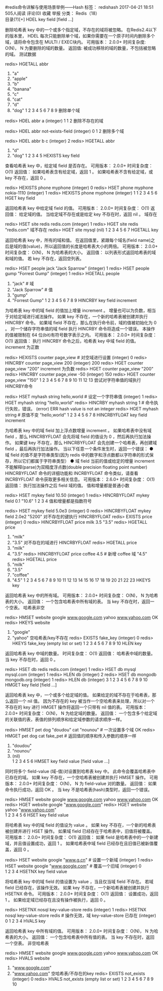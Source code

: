  #redis命令详解与使用场景举例——Hash
标签： redishash
2017-04-21 18:51 505人阅读 评论(0) 收藏 举报
 分类： Redis（18）  
目录(?)[+]
HDEL key field [field …]

删除哈希表 key 中的一个或多个指定域，不存在的域将被忽略。 
在Redis2.4以下的版本里， HDEL 每次只能删除单个域，如果你需要在一个原子时间内删除多个域，请将命令包含在 MULTI / EXEC块内。 
可用版本： 
2.0.0+ 
时间复杂度: 
O(N)， N 为要删除的域的数量。 
返回值: 
被成功移除的域的数量，不包括被忽略的域。 
测试数据

redis> HGETALL abbr
1) "a"
2) "apple"
3) "b"
4) "banana"
5) "c"
6) "cat"
7) "d"
8) "dog"
1
2
3
4
5
6
7
8
9
删除单个域

redis> HDEL abbr a
(integer) 1
1
2
删除不存在的域

redis> HDEL abbr not-exists-field
(integer) 0
1
2
删除多个域

redis> HDEL abbr b c
(integer) 2
redis> HGETALL abbr
1) "d"
2) "dog"
1
2
3
4
5
HEXISTS key field

查看哈希表 key 中，给定域 field 是否存在。 
可用版本： 
2.0.0+ 
时间复杂度： 
O(1) 
返回值： 
如果哈希表含有给定域，返回 1 。 
如果哈希表不含有给定域，或 key 不存在，返回 0 。

redis> HEXISTS phone myphone
(integer) 0
redis> HSET phone myphone nokia-1110
(integer) 1
redis> HEXISTS phone myphone
(integer) 1
1
2
3
4
5
6
HGET key field

返回哈希表 key 中给定域 field 的值。 
可用版本： 
2.0.0+ 
时间复杂度： 
O(1) 
返回值： 
给定域的值。 
当给定域不存在或是给定 key 不存在时，返回 nil 。 
域存在

redis> HSET site redis redis.com
(integer) 1
redis> HGET site redis
"redis.com"
 域不存在
redis> HGET site mysql
(nil)
1
2
3
4
5
6
7
HGETALL key

返回哈希表 key 中，所有的域和值。 
在返回值里，紧跟每个域名(field name)之后是域的值(value)，所以返回值的长度是哈希表大小的两倍。 
可用版本： 
2.0.0+ 
时间复杂度： 
O(N)， N 为哈希表的大小。 
返回值： 
以列表形式返回哈希表的域和域的值。 
若 key 不存在，返回空列表。

redis> HSET people jack "Jack Sparrow"
(integer) 1
redis> HSET people gump "Forrest Gump"
(integer) 1
redis> HGETALL people
1) "jack"          # 域
2) "Jack Sparrow"  # 值
3) "gump"
4) "Forrest Gump"
1
2
3
4
5
6
7
8
9
HINCRBY key field increment

为哈希表 key 中的域 field 的值加上增量 increment 。 
增量也可以为负数，相当于对给定域进行减法操作。 
如果 key 不存在，一个新的哈希表被创建并执行 HINCRBY 命令。 
如果域 field 不存在，那么在执行命令前，域的值被初始化为 0 。 
对一个储存字符串值的域 field 执行 HINCRBY 命令将造成一个错误。 
本操作的值被限制在 64 位(bit)有符号数字表示之内。 
可用版本： 
2.0.0+ 
时间复杂度： 
O(1) 
返回值： 
执行 HINCRBY 命令之后，哈希表 key 中域 field 的值。 
increment 为正数

redis> HEXISTS counter page_view    # 对空域进行设置
(integer) 0
redis> HINCRBY counter page_view 200
(integer) 200
redis> HGET counter page_view
"200"
increment 为负数
redis> HGET counter page_view
"200"
redis> HINCRBY counter page_view -50
(integer) 150
redis> HGET counter page_view
"150"
1
2
3
4
5
6
7
8
9
10
11
12
13
尝试对字符串值的域执行HINCRBY命令

redis> HSET myhash string hello,world       # 设定一个字符串值
(integer) 1
redis> HGET myhash string
"hello,world"
redis> HINCRBY myhash string 1              # 命令执行失败，错误。
(error) ERR hash value is not an integer
redis> HGET myhash string                   # 原值不变
"hello,world"
1
2
3
4
5
6
7
8
HINCRBYFLOAT key field increment

为哈希表 key 中的域 field 加上浮点数增量 increment 。 
如果哈希表中没有域 field ，那么 HINCRBYFLOAT 会先将域 field 的值设为 0 ，然后再执行加法操作。 
如果键 key 不存在，那么 HINCRBYFLOAT 会先创建一个哈希表，再创建域 field ，最后再执行加法操作。 
当以下任意一个条件发生时，返回一个错误： 
● 域 field 的值不是字符串类型(因为 redis 中的数字和浮点数都以字符串的形式保存，所以它们都属于字符串类型） 
● 域 field 当前的值或给定的增量 increment 不能解释(parse)为双精度浮点数(double precision floating point number) 
HINCRBYFLOAT 命令的详细功能和 INCRBYFLOAT 命令类似，请查看 INCRBYFLOAT 命令获取更多相关信息。 
可用版本： 
2.6.0+ 
时间复杂度： 
O(1) 
返回值： 
执行加法操作之后 field 域的值。 
值和增量都是普通小数

redis> HSET mykey field 10.50
(integer) 1
redis> HINCRBYFLOAT mykey field 0.1
"10.6"
1
2
3
4
值和增量都是指数符号

redis> HSET mykey field 5.0e3
(integer) 0
redis> HINCRBYFLOAT mykey field 2.0e2
"5200"
对不存在的键执行 HINCRBYFLOAT
redis> EXISTS price
(integer) 0
redis> HINCRBYFLOAT price milk 3.5
"3.5"
redis> HGETALL price
1) "milk"
2) "3.5"
对不存在的域进行 HINCRBYFLOAT
redis> HGETALL price
1) "milk"
2) "3.5"
redis> HINCRBYFLOAT price coffee 4.5   # 新增 coffee 域
"4.5"
redis> HGETALL price
1) "milk"
2) "3.5"
3) "coffee"
4) "4.5"
1
2
3
4
5
6
7
8
9
10
11
12
13
14
15
16
17
18
19
20
21
22
23
HKEYS key

返回哈希表 key 中的所有域。 
可用版本： 
2.0.0+ 
时间复杂度： 
O(N)， N 为哈希表的大小。 
返回值： 
一个包含哈希表中所有域的表。 
当 key 不存在时，返回一个空表。 
哈希表非空

redis> HMSET website google www.google.com yahoo www.yahoo.com
OK
redis> HKEYS website
1) "google"
2) "yahoo"
空哈希表/key不存在
redis> EXISTS fake_key
(integer) 0
redis> HKEYS fake_key
(empty list or set)
1
2
3
4
5
6
7
8
9
10
HLEN key

返回哈希表 key 中域的数量。 
时间复杂度： 
O(1) 
返回值： 
哈希表中域的数量。 
当 key 不存在时，返回 0 。

redis> HSET db redis redis.com
(integer) 1
redis> HSET db mysql mysql.com
(integer) 1
redis> HLEN db
(integer) 2
redis> HSET db mongodb mongodb.org
(integer) 1
redis> HLEN db
(integer) 3
1
2
3
4
5
6
7
8
9
10
HMGET key field [field …]

返回哈希表 key 中，一个或多个给定域的值。 
如果给定的域不存在于哈希表，那么返回一个 nil 值。 
因为不存在的 key 被当作一个空哈希表来处理，所以对一个不存在的 key 进行 HMGET 操作将返回一个只带有 nil 值的表。 
可用版本： 
2.0.0+ 
时间复杂度： 
O(N)， N 为给定域的数量。 
返回值： 
一个包含多个给定域的关联值的表，表值的排列顺序和给定域参数的请求顺序一样。

redis> HMSET pet dog "doudou" cat "nounou"    # 一次设置多个域
OK
redis> HMGET pet dog cat fake_pet             # 返回值的顺序和传入参数的顺序一样
1) "doudou"
2) "nounou"
3) (nil)   
1
2
3
4
5
6
HMSET key field value [field value …]

同时将多个 field-value (域-值)对设置到哈希表 key 中。 
此命令会覆盖哈希表中已存在的域。 
如果 key 不存在，一个空哈希表被创建并执行 HMSET 操作。 
可用版本： 
2.0.0+ 
时间复杂度： 
O(N)， N 为 field-value 对的数量。 
返回值： 
如果命令执行成功，返回 OK 。 
当 key 不是哈希表(hash)类型时，返回一个错误。

redis> HMSET website google www.google.com yahoo www.yahoo.com
OK
redis> HGET website google
"www.google.com"
redis> HGET website yahoo
"www.yahoo.com"   
1
2
3
4
5
6
HSET key field value

将哈希表 key 中的域 field 的值设为 value 。 
如果 key 不存在，一个新的哈希表被创建并进行 HSET 操作。 
如果域 field 已经存在于哈希表中，旧值将被覆盖。 
可用版本： 
2.0.0+ 
时间复杂度： 
O(1) 
返回值： 
如果 field 是哈希表中的一个新建域，并且值设置成功，返回 1 。 
如果哈希表中域 field 已经存在且旧值已被新值覆盖，返回 0 。

redis> HSET website google "www.g.cn"       # 设置一个新域
(integer) 1
redis> HSET website google "www.google.com" # 覆盖一个旧域
(integer) 0    
1
2
3
4
HSETNX key field value

将哈希表 key 中的域 field 的值设置为 value ，当且仅当域 field 不存在。 
若域 field 已经存在，该操作无效。 
如果 key 不存在，一个新哈希表被创建并执行 HSETNX 命令。 
可用版本： 
2.0.0+ 
时间复杂度： 
O(1) 
返回值： 
设置成功，返回 1 。 
如果给定域已经存在且没有操作被执行，返回 0 。

redis> HSETNX nosql key-value-store redis
(integer) 1
redis> HSETNX nosql key-value-store redis       # 操作无效，域 key-value-store 已存在
(integer) 0
1
2
3
4
HVALS key

返回哈希表 key 中所有域的值。 
可用版本： 
2.0.0+ 
时间复杂度： 
O(N)， N 为哈希表的大小。 
返回值： 
一个包含哈希表中所有值的表。 
当 key 不存在时，返回一个空表。 
非空哈希表

redis> HMSET website google www.google.com yahoo www.yahoo.com
OK
redis> HVALS website
1) "www.google.com"
2) "www.yahoo.com"
空哈希表/不存在的key
redis> EXISTS not_exists
(integer) 0
redis> HVALS not_exists
(empty list or set)
1
2
3
4
5
6
7
8
9
10
